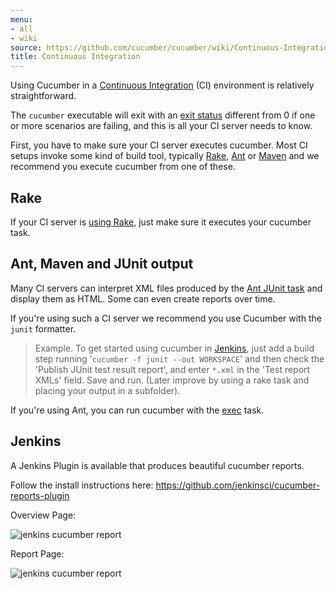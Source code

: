 ```yaml
---
menu:
- all
- wiki
source: https://github.com/cucumber/cucumber/wiki/Continuous-Integration/
title: Continuous Integration
---
```


Using Cucumber in a [Continuous Integration](http://martinfowler.com/articles/continuousIntegration.html) (CI) environment is relatively straightforward.

The <code>cucumber</code> executable will exit with an [exit status](http://en.wikipedia.org/wiki/Exit_status) different from 0 if one or more scenarios are failing, and this is all your CI server needs to know.

First, you have to make sure your CI server executes cucumber. Most CI setups invoke some kind of build tool, typically [Rake](http://rake.rubyforge.org/), [Ant](http://ant.apache.org/) or [Maven](http://maven.apache.org/) and we recommend you execute cucumber from one of these.

## Rake

If your CI server is [using Rake](/implementations/ruby/rake), just make sure it executes your cucumber task.

## Ant, Maven and JUnit output

Many CI servers can interpret XML files produced by the [Ant JUnit task](https://ant.apache.org/manual/Tasks/junit.html) and display them as HTML. Some can even create reports over time.

If you're using such a CI server we recommend you use Cucumber with the <code>junit</code> formatter.

> Example. To get started using cucumber in [Jenkins](http://jenkins-ci.org/), just add a build step running
> '<code>cucumber -f junit --out WORKSPACE</code>' and then check the
> 'Publish JUnit test result report', and enter <code>\*.xml</code> in the 'Test report XMLs' field.
> Save and run. (Later improve by using a rake task and placing your output in a subfolder).

If you're using Ant, you can run cucumber with the [exec](http://ant.apache.org/manual/CoreTasks/exec.html) task.

## Jenkins

A Jenkins Plugin is available that produces beautiful cucumber reports.

Follow the install instructions here:
<https://github.com/jenkinsci/cucumber-reports-plugin>

Overview Page:

![jenkins cucumber report](https://github.com/masterthought/jenkins-cucumber-jvm-reports-plugin-java/raw/master/.README/feature-overview.png)

Report Page:

![jenkins cucumber report](https://github.com/masterthought/jenkins-cucumber-jvm-reports-plugin-java/raw/master/.README/feature-passed.png)
